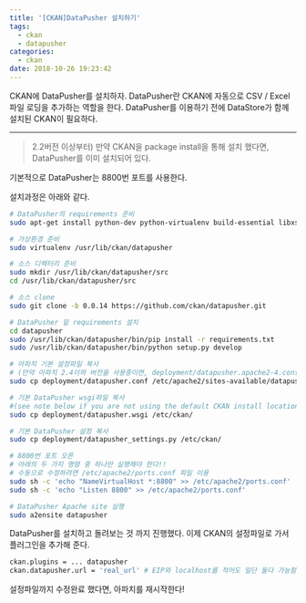 ```yaml
---
title: '[CKAN]DataPusher 설치하기'
tags:
  - ckan
  - datapusher
categories:
  - ckan
date: 2018-10-26 19:23:42
---
```


CKAN에 DataPusher를 설치하자. DataPusher란 CKAN에 자동으로 CSV / Excel 파일 로딩을 추가하는 역할을 한다. DataPusher를  이용하기 전에 DataStore가 함께 설치된 CKAN이 필요하다.

------------------------

> 2.2버전 이상부터) 만약 CKAN을 package install을 통해 설치 했다면, DataPusher를 이미 설치되어 있다.

기본적으로 DataPusher는 8800번 포트를 사용한다.

설치과정은 아래와 같다.

```sh
# DataPusher의 requirements 준비
sudo apt-get install python-dev python-virtualenv build-essential libxslt1-dev libxml2-dev git libffi-dev

# 가상환경 준비
sudo virtualenv /usr/lib/ckan/datapusher

# 소스 디렉터리 준비
sudo mkdir /usr/lib/ckan/datapusher/src
cd /usr/lib/ckan/datapusher/src

# 소스 clone
sudo git clone -b 0.0.14 https://github.com/ckan/datapusher.git

# DataPusher 밑 requirements 설치
cd datapusher
sudo /usr/lib/ckan/datapusher/bin/pip install -r requirements.txt
sudo /usr/lib/ckan/datapusher/bin/python setup.py develop

# 아파치 기본 설정파일 복사
# (만약 아파치 2.4이하 버전을 사용중이면, deployment/datapusher.apache2-4.conf 파일 사용)
sudo cp deployment/datapusher.conf /etc/apache2/sites-available/datapusher.conf

# 기본 DataPusher wsgi파일 복사
#(see note below if you are not using the default CKAN install location)
sudo cp deployment/datapusher.wsgi /etc/ckan/

# 기본 DataPusher 설정 복사
sudo cp deployment/datapusher_settings.py /etc/ckan/

# 8800번 포트 오픈
# 아래의 두 가지 명령 중 하나만 실행해야 한다!!
# 수동으로 수정하려면 /etc/apache2/ports.conf 파일 이용
sudo sh -c 'echo "NameVirtualHost *:8800" >> /etc/apache2/ports.conf'
sudo sh -c 'echo "Listen 8800" >> /etc/apache2/ports.conf'

# DataPusher Apache site 실행
sudo a2ensite datapusher
```

DataPusher를 설치하고 돌려보는 것 까지 진행했다. 이제 CKAN의 설정파일로 가서 플러그인을 추가해 준다.

```sh
ckan.plugins = ... datapusher
ckan.datapusher.url = 'real_url' # EIP와 localhost를 적어도 일단 둘다 가능함..!
```

설정파일까지 수정완료 했다면, 아파치를 재시작한다!